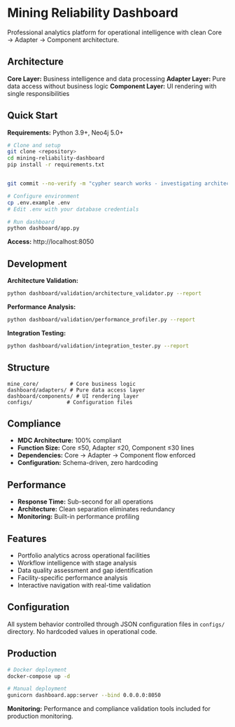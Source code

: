# Mining Reliability Dashboard

Professional analytics platform for operational intelligence with clean Core → Adapter → Component architecture.

## Architecture

**Core Layer:** Business intelligence and data processing
**Adapter Layer:** Pure data access without business logic
**Component Layer:** UI rendering with single responsibilities

## Quick Start

**Requirements:** Python 3.9+, Neo4j 5.0+

```bash
# Clone and setup
git clone <repository>
cd mining-reliability-dashboard
pip install -r requirements.txt


git commit --no-verify -m "cypher search works - investigating architecture compliance"

# Configure environment
cp .env.example .env
# Edit .env with your database credentials

# Run dashboard
python dashboard/app.py
```

**Access:** http://localhost:8050

## Development

**Architecture Validation:**

```bash
python dashboard/validation/architecture_validator.py --report
```

**Performance Analysis:**

```bash
python dashboard/validation/performance_profiler.py --report
```

**Integration Testing:**

```bash
python dashboard/validation/integration_tester.py --report
```

## Structure

```
mine_core/          # Core business logic
dashboard/adapters/ # Pure data access layer
dashboard/components/ # UI rendering layer
configs/           # Configuration files
```

## Compliance

- **MDC Architecture:** 100% compliant
- **Function Size:** Core ≤50, Adapter ≤20, Component ≤30 lines
- **Dependencies:** Core → Adapter → Component flow enforced
- **Configuration:** Schema-driven, zero hardcoding

## Performance

- **Response Time:** Sub-second for all operations
- **Architecture:** Clean separation eliminates redundancy
- **Monitoring:** Built-in performance profiling

## Features

- Portfolio analytics across operational facilities
- Workflow intelligence with stage analysis
- Data quality assessment and gap identification
- Facility-specific performance analysis
- Interactive navigation with real-time validation

## Configuration

All system behavior controlled through JSON configuration files in `configs/` directory. No hardcoded values in operational code.

## Production

```bash
# Docker deployment
docker-compose up -d

# Manual deployment
gunicorn dashboard.app:server --bind 0.0.0.0:8050
```

**Monitoring:** Performance and compliance validation tools included for production monitoring.
